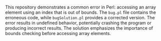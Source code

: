 This repository demonstrates a common error in Perl: accessing an array element using an index that is out of bounds.  The `bug.pl` file contains the erroneous code, while `bugSolution.pl` provides a corrected version.  The error results in undefined behavior, potentially crashing the program or producing incorrect results.  The solution emphasizes the importance of bounds checking before accessing array elements.